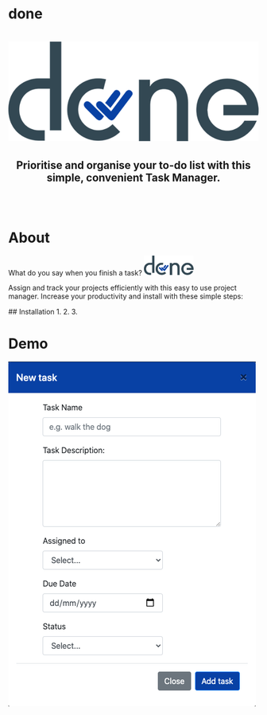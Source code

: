 # done
<h1 align="center">
<img src="https://github.com/jedithrills/done-project/blob/main/donelogo.png" alt="alt logo">
</h1>
<h2 align="center"> Prioritise and organise your to-do list with this simple, convenient Task Manager.</h2>
<br>
<br>

# About
<p>What do you say when you finish a task? <img src="https://github.com/jedithrills/done-project/blob/main/donelogo.png" alt="alt logo" width="100"></p>
<p>Assign and track your projects efficiently with this easy to use project manager. Increase your productivity and install with these simple steps:</p>
## Installation
1.
2.
3.

# Demo
<img src="https://github.com/jedithrills/done-project/blob/main/done%20task.png" alt="done new task"> 


